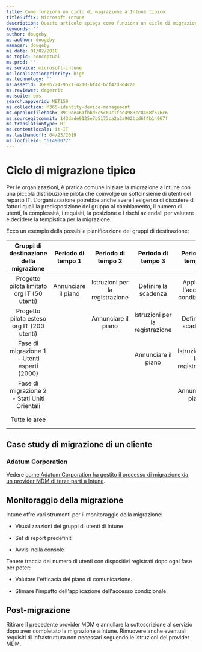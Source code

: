 ```yaml
---
title: Come funziona un ciclo di migrazione a Intune tipico
titleSuffix: Microsoft Intune
description: Questo articolo spiega come funziona un ciclo di migrazione a Microsoft Intune e offre esempi di come gestire i cicli di migrazione.
keywords: ''
author: dougeby
ms.author: dougeby
manager: dougeby
ms.date: 01/02/2018
ms.topic: conceptual
ms.prod: ''
ms.service: microsoft-intune
ms.localizationpriority: high
ms.technology: ''
ms.assetid: 3688b724-9521-4210-bf4d-bcf47d8d4ca0
ms.reviewer: dagerrit
ms.suite: ems
search.appverid: MET150
ms.collection: M365-identity-device-management
ms.openlocfilehash: 3919ae461fbbd5c5c69c1fbe4983cc8468f576c6
ms.sourcegitcommit: 143dade9125e7b5173ca2a3a902bcd6f4b14067f
ms.translationtype: HT
ms.contentlocale: it-IT
ms.lasthandoff: 04/23/2019
ms.locfileid: "61490077"
---
```

# <a name="typical-migration-cycle"></a>Ciclo di migrazione tipico

Per le organizzazioni, è pratica comune iniziare la migrazione a Intune con una piccola distribuzione pilota che coinvolge un sottoinsieme di utenti del reparto IT. L'organizzazione potrebbe anche avere l'esigenza di discutere di fattori quali la predisposizione del gruppo al cambiamento, il numero di utenti, la complessità, i requisiti, la posizione e i rischi aziendali per valutare e decidere la tempistica per la migrazione.

Ecco un esempio della possibile pianificazione dei gruppi di destinazione:

  | **Gruppi di destinazione della migrazione** | **Periodo di tempo 1** | **Periodo di tempo 2** | **Periodo di tempo 3** | **Periodo di tempo 4** | **...**
|:---:|:---:|:---:|:---:|:---:|:---:|
| Progetto pilota limitato org IT (50 utenti) | Annunciare il piano | Istruzioni per la registrazione | Definire la scadenza | Applicare l'accesso condizionale |  |                                                        
| Progetto pilota esteso org IT (200 utenti) |  | Annunciare il piano | Istruzioni per la registrazione | Definire la scadenza | Applicare l'accesso condizionale |
| Fase di migrazione 1 - Utenti esperti (2000) |  |  | Annunciare il piano | Istruzioni per la registrazione | Definire la scadenza |
| Fase di migrazione 2 - Stati Uniti Orientali |  |  |  | Annunciare il piano | Istruzioni per la registrazione |
| Tutte le aree |  |  |  |  | Annunciare il piano |

## <a name="customer-migration-case-study"></a>Case study di migrazione di un cliente

### <a name="adatum-corporation"></a>Adatum Corporation

Vedere [come Adatum Corporation ha gestito il processo di migrazione da un provider MDM di terze parti a Intune](https://gallery.technet.microsoft.com/Intune-migration-guide-893a95e3?redir=0).

## <a name="monitoring-migration"></a>Monitoraggio della migrazione

Intune offre vari strumenti per il monitoraggio della migrazione:

* Visualizzazioni dei gruppi di utenti di Intune

* Set di report predefiniti

* Avvisi nella console

Tenere traccia del numero di utenti con dispositivi registrati dopo ogni fase per poter:

-   Valutare l'efficacia del piano di comunicazione.

-   Stimare l'impatto dell'applicazione dell'accesso condizionale.


## <a name="post-migration"></a>Post-migrazione

Ritirare il precedente provider MDM e annullare la sottoscrizione al servizio dopo aver completato la migrazione a Intune. Rimuovere anche eventuali requisiti di infrastruttura non necessari seguendo le istruzioni del provider MDM.
